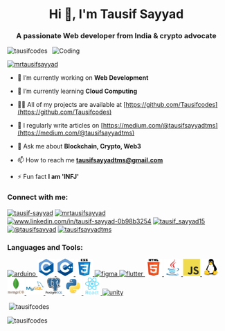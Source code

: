 
<h1 align="center">Hi 👋, I'm Tausif Sayyad</h1>
<h3 align="center">A passionate Web developer from India & crypto advocate</h3>
<img align="right" alt="Coding" width="400" src="https://miro.medium.com/v2/resize:fit:1360/0*7Q3yvSIv_t0ioJ-Z.gif">

<p align="left"> <img src="https://komarev.com/ghpvc/?username=tausifcodes&label=Profile%20views&color=0e75b6&style=flat" alt="tausifcodes" /> </p>

<p align="left"> <a href="https://twitter.com/mrtausifsayyad" target="blank"><img src="https://img.shields.io/twitter/follow/mrtausifsayyad?logo=twitter&style=for-the-badge" alt="mrtausifsayyad" /></a> </p>

- 🔭 I’m currently working on **Web Development**

- 🌱 I’m currently learning **Cloud Computing**

- 👨‍💻 All of my projects are available at [https://github.com/Tausifcodes](https://github.com/Tausifcodes)

- 📝 I regularly write articles on [https://medium.com/@tausifsayyadtms](https://medium.com/@tausifsayyadtms)

- 💬 Ask me about **Blockchain, Crypto, Web3**

- 📫 How to reach me **tausifsayyadtms@gmail.com**

- ⚡ Fun fact **I am 'INFJ'**

<h3 align="left">Connect with me:</h3>
<p align="left">
<a href="https://codepen.io/tausif-sayyad" target="blank"><img align="center" src="https://raw.githubusercontent.com/rahuldkjain/github-profile-readme-generator/master/src/images/icons/Social/codepen.svg" alt="tausif-sayyad" height="30" width="40" /></a>
<a href="https://twitter.com/mrtausifsayyad" target="blank"><img align="center" src="https://raw.githubusercontent.com/rahuldkjain/github-profile-readme-generator/master/src/images/icons/Social/twitter.svg" alt="mrtausifsayyad" height="30" width="40" /></a>
<a href="https://linkedin.com/in/www.linkedin.com/in/tausif-sayyad-0b98b3254" target="blank"><img align="center" src="https://raw.githubusercontent.com/rahuldkjain/github-profile-readme-generator/master/src/images/icons/Social/linked-in-alt.svg" alt="www.linkedin.com/in/tausif-sayyad-0b98b3254" height="30" width="40" /></a>
<a href="https://instagram.com/tausif_sayyad15" target="blank"><img align="center" src="https://raw.githubusercontent.com/rahuldkjain/github-profile-readme-generator/master/src/images/icons/Social/instagram.svg" alt="tausif_sayyad15" height="30" width="40" /></a>
<a href="https://medium.com/@tausifsayyad" target="blank"><img align="center" src="https://raw.githubusercontent.com/rahuldkjain/github-profile-readme-generator/master/src/images/icons/Social/medium.svg" alt="@tausifsayyad" height="30" width="40" /></a>
<a href="https://www.hackerrank.com/tausifsayyadtms" target="blank"><img align="center" src="https://raw.githubusercontent.com/rahuldkjain/github-profile-readme-generator/master/src/images/icons/Social/hackerrank.svg" alt="tausifsayyadtms" height="30" width="40" /></a>
</p>

<h3 align="left">Languages and Tools:</h3>
<p align="left"> <a href="https://www.arduino.cc/" target="_blank" rel="noreferrer"> <img src="https://cdn.worldvectorlogo.com/logos/arduino-1.svg" alt="arduino" width="40" height="40"/> </a> <a href="https://www.cprogramming.com/" target="_blank" rel="noreferrer"> <img src="https://raw.githubusercontent.com/devicons/devicon/master/icons/c/c-original.svg" alt="c" width="40" height="40"/> </a> <a href="https://www.w3schools.com/cpp/" target="_blank" rel="noreferrer"> <img src="https://raw.githubusercontent.com/devicons/devicon/master/icons/cplusplus/cplusplus-original.svg" alt="cplusplus" width="40" height="40"/> </a> <a href="https://www.w3schools.com/css/" target="_blank" rel="noreferrer"> <img src="https://raw.githubusercontent.com/devicons/devicon/master/icons/css3/css3-original-wordmark.svg" alt="css3" width="40" height="40"/> </a> <a href="https://www.figma.com/" target="_blank" rel="noreferrer"> <img src="https://www.vectorlogo.zone/logos/figma/figma-icon.svg" alt="figma" width="40" height="40"/> </a> <a href="https://flutter.dev" target="_blank" rel="noreferrer"> <img src="https://www.vectorlogo.zone/logos/flutterio/flutterio-icon.svg" alt="flutter" width="40" height="40"/> </a> <a href="https://www.w3.org/html/" target="_blank" rel="noreferrer"> <img src="https://raw.githubusercontent.com/devicons/devicon/master/icons/html5/html5-original-wordmark.svg" alt="html5" width="40" height="40"/> </a> <a href="https://www.java.com" target="_blank" rel="noreferrer"> <img src="https://raw.githubusercontent.com/devicons/devicon/master/icons/java/java-original.svg" alt="java" width="40" height="40"/> </a> <a href="https://developer.mozilla.org/en-US/docs/Web/JavaScript" target="_blank" rel="noreferrer"> <img src="https://raw.githubusercontent.com/devicons/devicon/master/icons/javascript/javascript-original.svg" alt="javascript" width="40" height="40"/> </a> <a href="https://www.linux.org/" target="_blank" rel="noreferrer"> <img src="https://raw.githubusercontent.com/devicons/devicon/master/icons/linux/linux-original.svg" alt="linux" width="40" height="40"/> </a> <a href="https://www.mongodb.com/" target="_blank" rel="noreferrer"> <img src="https://raw.githubusercontent.com/devicons/devicon/master/icons/mongodb/mongodb-original-wordmark.svg" alt="mongodb" width="40" height="40"/> </a> <a href="https://www.mysql.com/" target="_blank" rel="noreferrer"> <img src="https://raw.githubusercontent.com/devicons/devicon/master/icons/mysql/mysql-original-wordmark.svg" alt="mysql" width="40" height="40"/> </a> <a href="https://www.postgresql.org" target="_blank" rel="noreferrer"> <img src="https://raw.githubusercontent.com/devicons/devicon/master/icons/postgresql/postgresql-original-wordmark.svg" alt="postgresql" width="40" height="40"/> </a> <a href="https://www.python.org" target="_blank" rel="noreferrer"> <img src="https://raw.githubusercontent.com/devicons/devicon/master/icons/python/python-original.svg" alt="python" width="40" height="40"/> </a> <a href="https://reactjs.org/" target="_blank" rel="noreferrer"> <img src="https://raw.githubusercontent.com/devicons/devicon/master/icons/react/react-original-wordmark.svg" alt="react" width="40" height="40"/> </a> <a href="https://unity.com/" target="_blank" rel="noreferrer"> <img src="https://www.vectorlogo.zone/logos/unity3d/unity3d-icon.svg" alt="unity" width="40" height="40"/> </a> </p>

<p>&nbsp;<img align="center" src="https://github-readme-stats.vercel.app/api?username=tausifcodes&show_icons=true&locale=en" alt="tausifcodes" /></p>

<p><img align="center" src="https://github-readme-streak-stats.herokuapp.com/?user=tausifcodes&" alt="tausifcodes" /></p>
